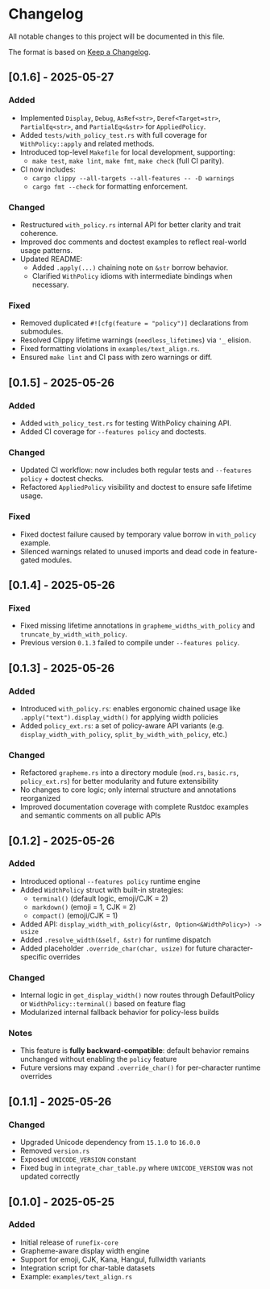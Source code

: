 # Changelog

All notable changes to this project will be documented in this file.

The format is based on [Keep a Changelog](https://keepachangelog.com/en/1.0.0/).

## [0.1.6] - 2025-05-27

### Added
- Implemented `Display`, `Debug`, `AsRef<str>`, `Deref<Target=str>`, `PartialEq<str>`, and `PartialEq<&str>` for `AppliedPolicy`.
- Added `tests/with_policy_test.rs` with full coverage for `WithPolicy::apply` and related methods.
- Introduced top-level `Makefile` for local development, supporting:
  - `make test`, `make lint`, `make fmt`, `make check` (full CI parity).
- CI now includes:
  - `cargo clippy --all-targets --all-features -- -D warnings`
  - `cargo fmt --check` for formatting enforcement.

### Changed
- Restructured `with_policy.rs` internal API for better clarity and trait coherence.
- Improved doc comments and doctest examples to reflect real-world usage patterns.
- Updated README:
  - Added `.apply(...)` chaining note on `&str` borrow behavior.
  - Clarified `WithPolicy` idioms with intermediate bindings when necessary.

### Fixed
- Removed duplicated `#![cfg(feature = "policy")]` declarations from submodules.
- Resolved Clippy lifetime warnings (`needless_lifetimes`) via `'_` elision.
- Fixed formatting violations in `examples/text_align.rs`.
- Ensured `make lint` and CI pass with zero warnings or diff.


## [0.1.5] - 2025-05-26

### Added
- Added `with_policy_test.rs` for testing WithPolicy chaining API. 
- Added CI coverage for `--features policy` and doctests.

### Changed
- Updated CI workflow: now includes both regular tests and `--features policy` + doctest checks. 
- Refactored `AppliedPolicy` visibility and doctest to ensure safe lifetime usage.

### Fixed
- Fixed doctest failure caused by temporary value borrow in `with_policy` example. 
- Silenced warnings related to unused imports and dead code in feature-gated modules.


## [0.1.4] - 2025-05-26

### Fixed
- Fixed missing lifetime annotations in `grapheme_widths_with_policy` and `truncate_by_width_with_policy`.
- Previous version `0.1.3` failed to compile under `--features policy`.


## [0.1.3] - 2025-05-26

### Added
- Introduced `with_policy.rs`: enables ergonomic chained usage like `.apply("text").display_width()` for applying width policies
- Added `policy_ext.rs`: a set of policy-aware API variants (e.g. `display_width_with_policy`, `split_by_width_with_policy`, etc.)

### Changed
- Refactored `grapheme.rs` into a directory module (`mod.rs`, `basic.rs`, `policy_ext.rs`) for better modularity and future extensibility
- No changes to core logic; only internal structure and annotations reorganized
- Improved documentation coverage with complete Rustdoc examples and semantic comments on all public APIs


## [0.1.2] - 2025-05-26
### Added
- Introduced optional `--features policy` runtime engine 
- Added `WidthPolicy` struct with built-in strategies:
  - `terminal()` (default logic, emoji/CJK = 2)
  - `markdown()` (emoji = 1, CJK = 2)
  - `compact()` (emoji/CJK = 1)
- Added API: `display_width_with_policy(&str, Option<&WidthPolicy>) -> usize` 
- Added `.resolve_width(&self, &str)` for runtime dispatch 
- Added placeholder `.override_char(char, usize)` for future character-specific overrides

### Changed
- Internal logic in `get_display_width()` now routes through DefaultPolicy or `WidthPolicy::terminal()` based on feature flag 
- Modularized internal fallback behavior for policy-less builds

### Notes
- This feature is **fully backward-compatible**: default behavior remains unchanged without enabling the `policy` feature
- Future versions may expand `.override_char()` for per-character runtime overrides


## [0.1.1] - 2025-05-26
### Changed
- Upgraded Unicode dependency from `15.1.0` to `16.0.0`
- Removed `version.rs`
- Exposed `UNICODE_VERSION` constant
- Fixed bug in `integrate_char_table.py` where `UNICODE_VERSION` was not updated correctly


## [0.1.0] - 2025-05-25
### Added
- Initial release of `runefix-core`
- Grapheme-aware display width engine
- Support for emoji, CJK, Kana, Hangul, fullwidth variants
- Integration script for char-table datasets
- Example: `examples/text_align.rs`
